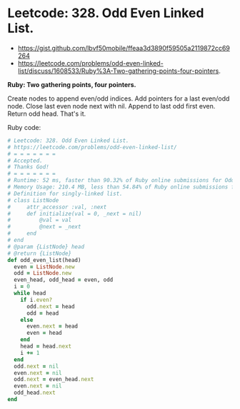 # Leetcode: 328. Odd Even Linked List.

- https://gist.github.com/lbvf50mobile/ffeaa3d3890f59505a2119872cc69264
- https://leetcode.com/problems/odd-even-linked-list/discuss/1608533/Ruby%3A-Two-gathering-points-four-pointers.

**Ruby: Two gathering points, four pointers.**

Create nodes to append even/odd indices. Add pointers for a last even/odd node. Close last even node next with nil. Append to last odd first even. Return odd head. That's it.

 
Ruby code:
```Ruby
# Leetcode: 328. Odd Even Linked List.
# https://leetcode.com/problems/odd-even-linked-list/
# = = = = = = =
# Accepted.
# Thanks God!
# = = = = = = =
# Runtime: 52 ms, faster than 90.32% of Ruby online submissions for Odd Even Linked List.
# Memory Usage: 210.4 MB, less than 54.84% of Ruby online submissions for Odd Even Linked List.
# Definition for singly-linked list.
# class ListNode
#     attr_accessor :val, :next
#     def initialize(val = 0, _next = nil)
#         @val = val
#         @next = _next
#     end
# end
# @param {ListNode} head
# @return {ListNode}
def odd_even_list(head)
  even = ListNode.new
  odd = ListNode.new
  even_head, odd_head = even, odd
  i = 0
  while head
    if i.even?
      odd.next = head
      odd = head 
    else
      even.next = head
      even = head
    end
    head = head.next
    i += 1
  end
  odd.next = nil
  even.next = nil
  odd.next = even_head.next
  even.next = nil
  odd_head.next
end
```
